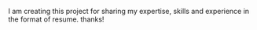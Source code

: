 I am creating this project for sharing my expertise, skills and experience in the format of resume. thanks!
